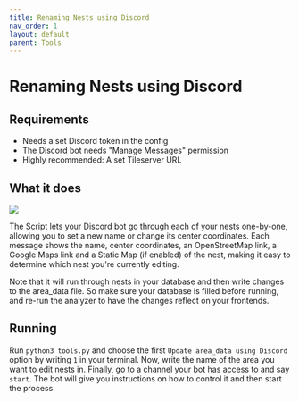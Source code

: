 ```yaml
---
title: Renaming Nests using Discord
nav_order: 1
layout: default
parent: Tools
---
```


# Renaming Nests using Discord

## Requirements
- Needs a set Discord token in the config
- The Discord bot needs "Manage Messages" permission
- Highly recommended: A set Tileserver URL

## What it does

![](https://images-ext-2.discordapp.net/external/TI0z-v7fm18OQ3-L0ZkZ20ZmgHXQLRGbt2kfRFvS_Fg/http/g.recordit.co/TpnelqNRli.gif)

The Script lets your Discord bot go through each of your nests one-by-one, allowing you to set a new name or change its center coordinates. Each message shows the name, center coordinates, an OpenStreetMap link, a Google Maps link and a Static Map (if enabled) of the nest, making it easy to determine which nest you're currently editing.

Note that it will run through nests in your database and then write changes to the area_data file. So make sure your database is filled before running, and re-run the analyzer to have the changes reflect on your frontends.

## Running

Run `python3 tools.py` and choose the first `Update area_data using Discord` option by writing `1` in your terminal. Now, write the name of the area you want to edit nests in. Finally, go to a channel your bot has access to and say `start`. The bot will give you instructions on how to control it and then start the process.